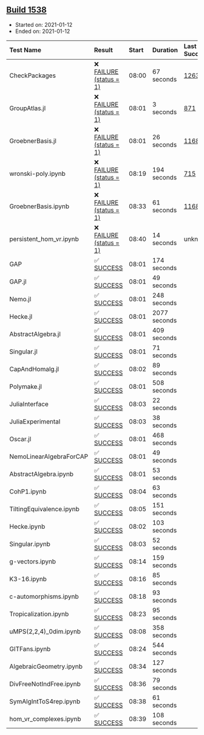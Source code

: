 ## [Build 1538](https://oscarci.mathematik.uni-kl.de/job/oscar-stable/1538/)

* Started on: 2021-01-12
* Ended on: 2021-01-12

| Test Name    | Result | Start | Duration | Last Success | First Failure |
|:-------------|:-------|:------|:---------|:-------------|:--------------|
| CheckPackages | ❌ [FAILURE (status = 1)](https://oscarci.mathematik.uni-kl.de/job/oscar-stable/1538/artifact/logs/build-1538/CheckPackages.log) | 08:00 | 67 seconds | [1263](https://oscarci.mathematik.uni-kl.de/job/oscar-stable/1263/) | [1264](https://oscarci.mathematik.uni-kl.de/job/oscar-stable/1264/) |
| GroupAtlas.jl | ❌ [FAILURE (status = 1)](https://oscarci.mathematik.uni-kl.de/job/oscar-stable/1538/artifact/logs/build-1538/GroupAtlas.jl.log) | 08:01 | 3 seconds | [871](https://oscarci.mathematik.uni-kl.de/job/oscar-stable/871/) | [872](https://oscarci.mathematik.uni-kl.de/job/oscar-stable/872/) |
| GroebnerBasis.jl | ❌ [FAILURE (status = 1)](https://oscarci.mathematik.uni-kl.de/job/oscar-stable/1538/artifact/logs/build-1538/GroebnerBasis.jl.log) | 08:01 | 26 seconds | [1168](https://oscarci.mathematik.uni-kl.de/job/oscar-stable/1168/) | [1169](https://oscarci.mathematik.uni-kl.de/job/oscar-stable/1169/) |
| wronski-poly.ipynb | ❌ [FAILURE (status = 1)](https://oscarci.mathematik.uni-kl.de/job/oscar-stable/1538/artifact/logs/build-1538/wronski-poly.ipynb.log) | 08:19 | 194 seconds | [715](https://oscarci.mathematik.uni-kl.de/job/oscar-stable/715/) | [716](https://oscarci.mathematik.uni-kl.de/job/oscar-stable/716/) |
| GroebnerBasis.ipynb | ❌ [FAILURE (status = 1)](https://oscarci.mathematik.uni-kl.de/job/oscar-stable/1538/artifact/logs/build-1538/GroebnerBasis.ipynb.log) | 08:33 | 61 seconds | [1168](https://oscarci.mathematik.uni-kl.de/job/oscar-stable/1168/) | [1169](https://oscarci.mathematik.uni-kl.de/job/oscar-stable/1169/) |
| persistent_hom_vr.ipynb | ❌ [FAILURE (status = 1)](https://oscarci.mathematik.uni-kl.de/job/oscar-stable/1538/artifact/logs/build-1538/persistent_hom_vr.ipynb.log) | 08:40 | 14 seconds | unknown | unknown |
| GAP | ✅ [SUCCESS](https://oscarci.mathematik.uni-kl.de/job/oscar-stable/1538/artifact/logs/build-1538/GAP.log) | 08:01 | 174 seconds |  |  |
| GAP.jl | ✅ [SUCCESS](https://oscarci.mathematik.uni-kl.de/job/oscar-stable/1538/artifact/logs/build-1538/GAP.jl.log) | 08:01 | 49 seconds |  |  |
| Nemo.jl | ✅ [SUCCESS](https://oscarci.mathematik.uni-kl.de/job/oscar-stable/1538/artifact/logs/build-1538/Nemo.jl.log) | 08:01 | 248 seconds |  |  |
| Hecke.jl | ✅ [SUCCESS](https://oscarci.mathematik.uni-kl.de/job/oscar-stable/1538/artifact/logs/build-1538/Hecke.jl.log) | 08:01 | 2077 seconds |  |  |
| AbstractAlgebra.jl | ✅ [SUCCESS](https://oscarci.mathematik.uni-kl.de/job/oscar-stable/1538/artifact/logs/build-1538/AbstractAlgebra.jl.log) | 08:01 | 409 seconds |  |  |
| Singular.jl | ✅ [SUCCESS](https://oscarci.mathematik.uni-kl.de/job/oscar-stable/1538/artifact/logs/build-1538/Singular.jl.log) | 08:01 | 71 seconds |  |  |
| CapAndHomalg.jl | ✅ [SUCCESS](https://oscarci.mathematik.uni-kl.de/job/oscar-stable/1538/artifact/logs/build-1538/CapAndHomalg.jl.log) | 08:02 | 89 seconds |  |  |
| Polymake.jl | ✅ [SUCCESS](https://oscarci.mathematik.uni-kl.de/job/oscar-stable/1538/artifact/logs/build-1538/Polymake.jl.log) | 08:01 | 508 seconds |  |  |
| JuliaInterface | ✅ [SUCCESS](https://oscarci.mathematik.uni-kl.de/job/oscar-stable/1538/artifact/logs/build-1538/JuliaInterface.log) | 08:03 | 22 seconds |  |  |
| JuliaExperimental | ✅ [SUCCESS](https://oscarci.mathematik.uni-kl.de/job/oscar-stable/1538/artifact/logs/build-1538/JuliaExperimental.log) | 08:03 | 38 seconds |  |  |
| Oscar.jl | ✅ [SUCCESS](https://oscarci.mathematik.uni-kl.de/job/oscar-stable/1538/artifact/logs/build-1538/Oscar.jl.log) | 08:01 | 468 seconds |  |  |
| NemoLinearAlgebraForCAP | ✅ [SUCCESS](https://oscarci.mathematik.uni-kl.de/job/oscar-stable/1538/artifact/logs/build-1538/NemoLinearAlgebraForCAP.log) | 08:01 | 49 seconds |  |  |
| AbstractAlgebra.ipynb | ✅ [SUCCESS](https://oscarci.mathematik.uni-kl.de/job/oscar-stable/1538/artifact/logs/build-1538/AbstractAlgebra.ipynb.log) | 08:01 | 53 seconds |  |  |
| CohP1.ipynb | ✅ [SUCCESS](https://oscarci.mathematik.uni-kl.de/job/oscar-stable/1538/artifact/logs/build-1538/CohP1.ipynb.log) | 08:04 | 63 seconds |  |  |
| TiltingEquivalence.ipynb | ✅ [SUCCESS](https://oscarci.mathematik.uni-kl.de/job/oscar-stable/1538/artifact/logs/build-1538/TiltingEquivalence.ipynb.log) | 08:05 | 151 seconds |  |  |
| Hecke.ipynb | ✅ [SUCCESS](https://oscarci.mathematik.uni-kl.de/job/oscar-stable/1538/artifact/logs/build-1538/Hecke.ipynb.log) | 08:02 | 103 seconds |  |  |
| Singular.ipynb | ✅ [SUCCESS](https://oscarci.mathematik.uni-kl.de/job/oscar-stable/1538/artifact/logs/build-1538/Singular.ipynb.log) | 08:03 | 52 seconds |  |  |
| g-vectors.ipynb | ✅ [SUCCESS](https://oscarci.mathematik.uni-kl.de/job/oscar-stable/1538/artifact/logs/build-1538/g-vectors.ipynb.log) | 08:14 | 159 seconds |  |  |
| K3-16.ipynb | ✅ [SUCCESS](https://oscarci.mathematik.uni-kl.de/job/oscar-stable/1538/artifact/logs/build-1538/K3-16.ipynb.log) | 08:16 | 85 seconds |  |  |
| c-automorphisms.ipynb | ✅ [SUCCESS](https://oscarci.mathematik.uni-kl.de/job/oscar-stable/1538/artifact/logs/build-1538/c-automorphisms.ipynb.log) | 08:18 | 93 seconds |  |  |
| Tropicalization.ipynb | ✅ [SUCCESS](https://oscarci.mathematik.uni-kl.de/job/oscar-stable/1538/artifact/logs/build-1538/Tropicalization.ipynb.log) | 08:23 | 95 seconds |  |  |
| uMPS(2,2,4)_0dim.ipynb | ✅ [SUCCESS](https://oscarci.mathematik.uni-kl.de/job/oscar-stable/1538/artifact/logs/build-1538/uMPS-2-2-4-_0dim.ipynb.log) | 08:08 | 358 seconds |  |  |
| GITFans.ipynb | ✅ [SUCCESS](https://oscarci.mathematik.uni-kl.de/job/oscar-stable/1538/artifact/logs/build-1538/GITFans.ipynb.log) | 08:24 | 544 seconds |  |  |
| AlgebraicGeometry.ipynb | ✅ [SUCCESS](https://oscarci.mathematik.uni-kl.de/job/oscar-stable/1538/artifact/logs/build-1538/AlgebraicGeometry.ipynb.log) | 08:34 | 127 seconds |  |  |
| DivFreeNotIndFree.ipynb | ✅ [SUCCESS](https://oscarci.mathematik.uni-kl.de/job/oscar-stable/1538/artifact/logs/build-1538/DivFreeNotIndFree.ipynb.log) | 08:36 | 79 seconds |  |  |
| SymAlgIntToS4rep.ipynb | ✅ [SUCCESS](https://oscarci.mathematik.uni-kl.de/job/oscar-stable/1538/artifact/logs/build-1538/SymAlgIntToS4rep.ipynb.log) | 08:38 | 61 seconds |  |  |
| hom_vr_complexes.ipynb | ✅ [SUCCESS](https://oscarci.mathematik.uni-kl.de/job/oscar-stable/1538/artifact/logs/build-1538/hom_vr_complexes.ipynb.log) | 08:39 | 108 seconds |  |  |

